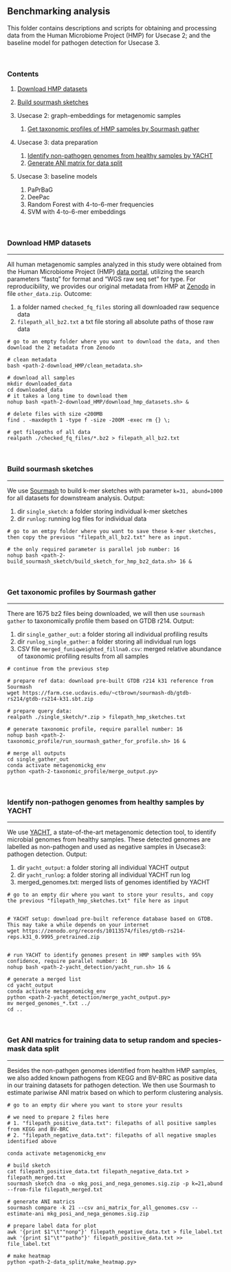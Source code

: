 ## Benchmarking analysis

This folder contains descriptions and scripts for obtaining and processing data from the Human Microbiome Project (HMP) for Usecase 2; and the baseline model for pathogen detection for Usecase 3.

</br>

### Contents

1. [Download HMP datasets](#hmp)

2. [Build sourmash sketches](#sketch)

3. Usecase 2: graph-embeddings for metagenomic samples

   1. [Get taxonomic profiles of HMP samples by Sourmash gather](#profile)

4. Usecase 3: data preparation

   1. [Identify non-pathogen genomes from healthy samples by YACHT](#negative)
   2. [Generate ANI matrix for data split](#ani)

5. Usecase 3: baseline models

   1. PaPrBaG
   2. DeePac
   3. Random Forest with 4-to-6-mer frequencies
   4. SVM with 4-to-6-mer embeddings

   



</br>

### Download HMP datasets <a name="hmp"></a>

---

All human metagenomic samples analyzed in this study were obtained from the Human Microbiome Project (HMP) [data portal](https://portal.hmpdacc.org/search/s?facetTab=cases), utilizing the search parameters “fastq” for format and “WGS raw seq set” for type. For reproducibility, we provides our original metadata from HMP at [Zenodo](https://zenodo.org/records/10806617) in file `other_data.zip`. Outcome:

1. a folder named `checked_fq_files` storing all downloaded raw sequence data
2. `filepath_all_bz2.txt` a txt file storing all absolute paths of those raw data

```
# go to an empty folder where you want to download the data, and then download the 2 metadata from Zenodo

# clean metadata
bash <path-2-download_HMP/clean_metadata.sh>

# download all samples
mkdir downloaded_data
cd downloaded_data
# it takes a long time to download them
nohup bash <path-2-download_HMP/download_hmp_datasets.sh> & 

# delete files with size <200MB
find . -maxdepth 1 -type f -size -200M -exec rm {} \;

# get filepaths of all data
realpath ./checked_fq_files/*.bz2 > filepath_all_bz2.txt
```

</br>



### Build sourmash sketches <a name="sketch"></a> 

---

We use [Sourmash](https://sourmash.readthedocs.io/en/latest/) to build k-mer sketches with parameter `k=31, abund=1000` for all datasets for downstream analysis. Output:

1. dir `single_sketch`: a folder storing individual k-mer sketches
2. dir `runlog`: running log files for individual data

```
# go to an emtpy folder where you want to save these k-mer sketches, then copy the previous "filepath_all_bz2.txt" here as input.

# the only required parameter is parallel job number: 16
nohup bash <path-2-build_sourmash_sketch/build_sketch_for_hmp_bz2_data.sh> 16 &
```



</br>

### Get taxonomic profiles by Sourmash gather <a name="profile"></a>

---

There are 1675 bz2 files being downloaded, we will then use `sourmash gather` to taxonomically profile them based on GTDB r214. Output:

1. dir `single_gather_out`: a folder storing all individual profiling results
2. dir `runlog_single_gather`: a folder storing all individual run logs
3. CSV file `merged_funiqweighted_fillna0.csv`: merged relative abundance of taxonomic profiling results from all samples

```
# continue from the previous step

# prepare ref data: download pre-built GTDB r214 k31 reference from Sourmash
wget https://farm.cse.ucdavis.edu/~ctbrown/sourmash-db/gtdb-rs214/gtdb-rs214-k31.sbt.zip

# prepare query data: 
realpath ./single_sketch/*.zip > filepath_hmp_sketches.txt

# generate taxonomic profile, require parallel number: 16
nohup bash <path-2-taxonomic_profile/run_sourmash_gather_for_profile.sh> 16 &

# merge all outputs
cd single_gather_out
conda activate metagenomickg_env
python <path-2-taxonomic_profile/merge_output.py> 
```





</br>

### Identify non-pathogen genomes from healthy samples by YACHT  <a name="negative"></a> 

---

We use [YACHT](https://academic.oup.com/bioinformatics/article/40/2/btae047/7588873), a state-of-the-art metagenomic detection tool, to identify microbial genomes from healthy samples. These detected genomes are labelled as non-pathogen and used as negative samples in Usecase3: pathogen detection. Output:

1. dir `yacht_output`: a folder storing all individual YACHT output
2. dir `yacht_runlog`: a folder storing all individual YACHT run log
3. merged_genomes.txt: merged lists of genomes identified by YACHT

```
# go to an empty dir where you want to store your results, and copy the previous "filepath_hmp_sketches.txt" file here as input


# YACHT setup: download pre-built reference database based on GTDB. This may take a while depends on your internet
wget https://zenodo.org/records/10113574/files/gtdb-rs214-reps.k31_0.9995_pretrained.zip


# run YACHT to identify genomes present in HMP samples with 95% confidence, require parallel number: 16
nohup bash <path-2-yacht_detection/yacht_run.sh> 16 &

# generate a merged list
cd yacht_output
conda activate metagenomickg_env
python <path-2-yacht_detection/merge_yacht_output.py>
mv merged_genomes_*.txt ../
cd ..
```

</br>



### Get ANI matrics for training data to setup random and species-mask data split <a name="ani"></a> 

---

Besides the non-pathgen genomes identified from healthm HMP samples, we also added known pathogens from KEGG and BV-BRC as positive data in our training datasets for pathogen detection. We then use Sourmash to estimate pariwise ANI matrix based on which to perform clustering analysis. 

```
# go to an empty dir where you want to store your results

# we need to prepare 2 files here
# 1. "filepath_positive_data.txt": filepaths of all positive samples from KEGG and BV-BRC 
# 2. "filepath_negative_data.txt": filepaths of all negative smaples identified above

conda activate metagenomickg_env

# build sketch
cat filepath_positive_data.txt filepath_negative_data.txt > filepath_merged.txt
sourmash sketch dna -o mkg_posi_and_nega_genomes.sig.zip -p k=21,abund --from-file filepath_merged.txt

# generate ANI matrics
sourmash compare -k 21 --csv ani_matrix_for_all_genomes.csv --estimate-ani mkg_posi_and_nega_genomes.sig.zip

# prepare label data for plot
awk '{print $1"\t""nonp"}' filepath_negative_data.txt > file_label.txt
awk '{print $1"\t""patho"}' filepath_positive_data.txt >> file_label.txt

# make heatmap
python <path-2-data_split/make_heatmap.py>
```







